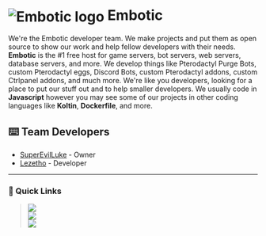  <h1><img src="https://cdn.discordapp.com/icons/852220533499494411/a_42fe7b380932f46e769a8c648cc0a975.gif" alt="Embotic logo" align="center">                                       Embotic</h1>

We're the Embotic developer team. We make projects and put them as open source to show our work and help fellow developers with their needs. **Embotic** is the #1 free host for game servers, bot servers, web servers, database servers, and more. We develop things like Pterodactyl Purge Bots, custom Pterodactyl eggs, Discord Bots, custom Pterodactyl addons, custom Ctrlpanel addons, and much more. We're like you developers, looking for a place to put our stuff out and to help smaller developers. We usually code in **Javascript** however you may see some of our projects in other coding languages like **Koltin**, **Dockerfile**, and more.

## ⌨️ Team Developers
- [SuperEvilLuke](https://github.com/SuperEvilLuke) - Owner
- [Lezetho](https://github.com/lezetho) - Developer

---
### 📌 Quick Links
> [![](https://dcbadge.limes.pink/api/server/embotic)](https://discord.gg/embotic) <br>
> [![](https://img.shields.io/badge/github-%23121011.svg?style=for-the-badge&logo=github&logoColor=white)](https://github.com/embotic-xyz) <br>
> [![](https://img.shields.io/website?url=https%3A%2F%2Fdash.embotic.xyz)](https://dash.embotic.xyz)
